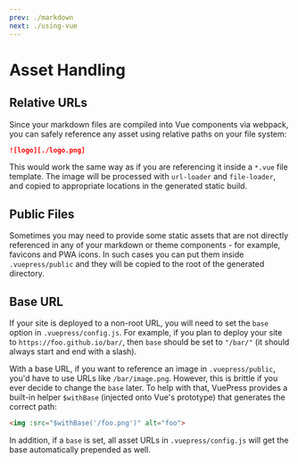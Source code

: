 ```yaml
---
prev: ./markdown
next: ./using-vue
---
```


# Asset Handling

## Relative URLs

Since your markdown files are compiled into Vue components via webpack, you can safely reference any asset using relative paths on your file system:

``` md
![logo][./logo.png]
```

This would work the same way as if you are referencing it inside a `*.vue` file template. The image will be processed with `url-loader` and `file-loader`, and copied to appropriate locations in the generated static build.

## Public Files

Sometimes you may need to provide some static assets that are not directly referenced in any of your markdown or theme components - for example, favicons and PWA icons. In such cases you can put them inside `.vuepress/public` and they will be copied to the root of the generated directory.

## Base URL

If your site is deployed to a non-root URL, you will need to set the `base` option in `.vuepress/config.js`. For example, if you plan to deploy your site to `https://foo.github.io/bar/`, then `base` should be set to `"/bar/"` (it should always start and end with a slash).

With a base URL, if you want to reference an image in `.vuepress/public`, you'd have to use URLs like `/bar/image.png`. However, this is brittle if you ever decide to change the `base` later. To help with that, VuePress provides a built-in helper `$withBase` (injected onto Vue's prototype) that generates the correct path:

``` md
<img :src="$withBase('/foo.png')" alt="foo">
```

In addition, if a `base` is set, all asset URLs in `.vuepress/config.js` will get the base automatically prepended as well.
